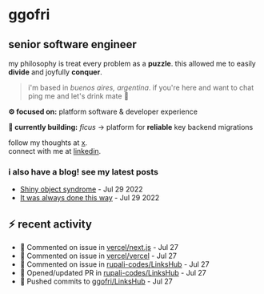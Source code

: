 # ggofri

## senior software engineer

my philosophy is treat every problem as a **puzzle**. this allowed me to easily **divide** and joyfully **conquer**.

> i'm based in _buenos aires, argentina_. if you're here and want to chat ping me and let's drink mate 🧉

**⚙️ focused on:** platform software & developer experience

**🧱 currently building:** _ficus_ → platform for **reliable** key backend migrations

follow my thoughts at [x](https://x.com/ggofri).  
connect with me at [linkedin](https://linkedin.com/in/ggofri).

### i also have a blog! see my latest posts
<!--START_SECTION:blog_posts-->
- [Shiny object syndrome](https://ggofri.vercel.app/blog/shiny-object) - Jul 29 2022
- [It was always done this way](https://ggofri.vercel.app/blog/always-done-this-way) - Jul 29 2022
<!--END_SECTION:blog_posts-->

## :zap: recent activity
<!--START_SECTION:activity-->
- 💬 Commented on issue in [vercel/next.js](https://github.com/vercel/next.js) - Jul 27
- 💬 Commented on issue in [vercel/vercel](https://github.com/vercel/vercel) - Jul 27
- 💬 Commented on issue in [rupali-codes/LinksHub](https://github.com/rupali-codes/LinksHub) - Jul 27
- 🔄 Opened/updated PR in [rupali-codes/LinksHub](https://github.com/rupali-codes/LinksHub) - Jul 27
- 🚀 Pushed commits to [ggofri/LinksHub](https://github.com/ggofri/LinksHub) - Jul 27
<!--END_SECTION:activity-->

